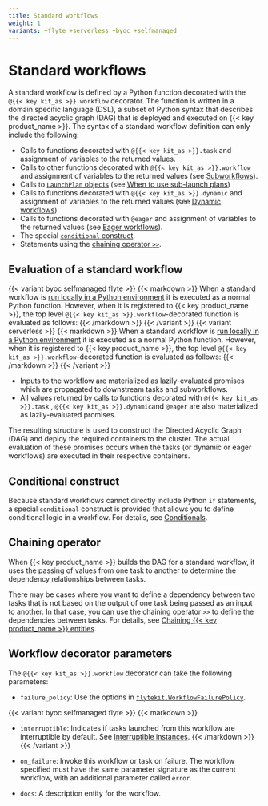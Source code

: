```yaml
---
title: Standard workflows
weight: 1
variants: +flyte +serverless +byoc +selfmanaged
---
```


# Standard workflows

A standard workflow is defined by a Python function decorated with the `@{{< key kit_as >}}.workflow` decorator.
The function is written in a domain specific language (DSL), a subset of Python syntax that describes the directed acyclic graph (DAG) that is deployed and executed on {{< key product_name >}}.
The syntax of a standard workflow definition can only include the following:

* Calls to functions decorated with `@{{< key kit_as >}}.task` and assignment of variables to the returned values.
* Calls to other functions decorated with `@{{< key kit_as >}}.workflow` and assignment of variables to the returned values (see [Subworkflows](./subworkflows-and-sub-launch-plans)).
* Calls to [`LaunchPlan` objects](../launch-plans) (see [When to use sub-launch plans](./subworkflows-and-sub-launch-plans#when-to-use-sub-launch-plans))
* Calls to functions decorated with `@{{< key kit_as >}}.dynamic` and assignment of variables to the returned values (see [Dynamic workflows](./dynamic-workflows)).
* Calls to functions decorated with `@eager` and assignment of variables to the returned values (see [Eager workflows](./eager-workflows)).
* The special [`conditional` construct](../../programming/conditionals).
* Statements using the [chaining operator `>>`](../../programming/chaining-entities).

## Evaluation of a standard workflow

{{< variant byoc selfmanaged flyte >}}
{{< markdown >}}
When a standard workflow is [run locally in a Python environment](../../development-cycle/running-your-code#running-a-script-in-local-python) it is executed as a normal Python function.
However, when it is registered to {{< key product_name >}}, the top level `@{{< key kit_as >}}.workflow`-decorated function is evaluated as follows:
{{< /markdown >}}
{{< /variant >}}
{{< variant serverless >}}
{{< markdown >}}
When a standard workflow is [run locally in a Python environment](../../development-cycle/running-your-code#running-a-script-in-local-python) it is executed as a normal Python function.
However, when it is registered to {{< key product_name >}}, the top level `@{{< key kit_as >}}.workflow`-decorated function is evaluated as follows:
{{< /markdown >}}
{{< /variant >}}

* Inputs to the workflow are materialized as lazily-evaluated promises which are propagated to downstream tasks and subworkflows.
* All values returned by calls to functions decorated with `@{{< key kit_as >}}.task` , `@{{< key kit_as >}}.dynamic`and `@eager` are also materialized as lazily-evaluated promises.

The resulting structure is used to construct the Directed Acyclic Graph (DAG) and deploy the required containers to the cluster.
The actual evaluation of these promises occurs when the tasks (or dynamic or eager workflows) are executed in their respective containers.

## Conditional construct

Because standard workflows cannot directly include Python `if` statements, a special `conditional` construct is provided that allows you to define conditional logic in a workflow.
For details, see [Conditionals](../../programming/conditionals).
<!-- TODO: Add link to API -->

## Chaining operator

When {{< key product_name >}} builds the DAG for a standard workflow, it uses the passing of values from one task to another to determine the dependency relationships between tasks.

There may be cases where you want to define a dependency between two tasks that is not based on the output of one task being passed as an input to another.
In that case, you can use the chaining operator `>>` to define the dependencies between tasks.
For details, see [Chaining {{< key product_name >}} entities](../../programming/chaining-entities).

## Workflow decorator parameters

The `@{{< key kit_as >}}.workflow` decorator can take the following parameters:

* `failure_policy`: Use the options in [`flytekit.WorkflowFailurePolicy`](../../../api-reference/flytekit-sdk).
<!-- TODO: Add link to API -->

{{< variant byoc selfmanaged flyte >}}
{{< markdown >}}
* `interruptible`: Indicates if tasks launched from this workflow are interruptible by default. See [Interruptible instances](../tasks/task-hardware-environment/interruptible-instances).
{{< /markdown >}}
{{< /variant >}}

* `on_failure`: Invoke this workflow or task on failure. The workflow specified must have the same parameter signature as the current workflow, with an additional parameter called `error`.

* `docs`: A description entity for the workflow.

